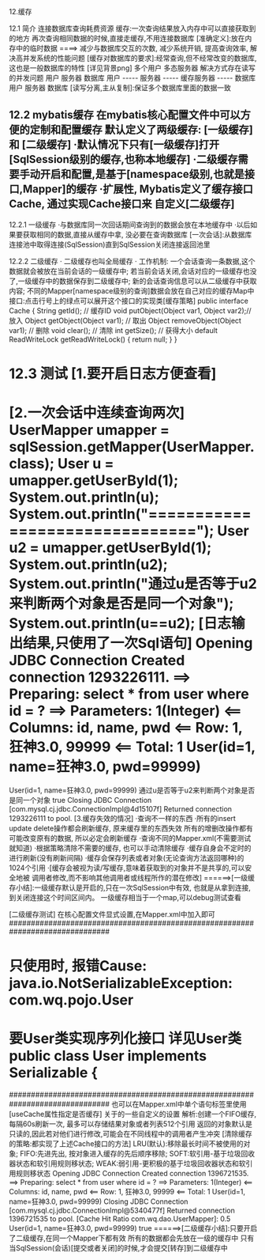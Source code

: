 12.缓存

12.1 简介
连接数据库查询耗费资源
缓存:一次查询结果放入内存中可以直接获取到的地方
再次查询相同数据的时候,直接走缓存,不用连接数据库
[准确定义]:放在内存中的临时数据
====> 减少与数据库交互的次数, 减少系统开销,
提高查询效率, 解决高并发系统的性能问题
[缓存对数据库的要求]:经常查询,但不经常改变的数据库,
这也是一般数据库的特性
[详见背景png]
多个用户 多态服务器 解决方式存在读写的并发问题
用户       服务器                       数据库
用户 ----- 服务器 ----- 缓存服务器 ----- 数据库
用户       服务器                       数据库
[读写分离,主从复制]:保证多个数据库里面的数据一致

12.2 mybatis缓存
在mybatis核心配置文件中可以方便的定制和配置缓存
默认定义了两级缓存: [一级缓存] 和 [二级缓存]
·默认情况下只有[一级缓存]打开[SqlSession级别的缓存,也称本地缓存]
·二级缓存需要手动开启和配置,是基于[namespace级别,也就是接口,Mapper]的缓存
·扩展性, Mybatis定义了缓存接口Cache, 通过实现Cache接口来
 自定义[二级缓存]
-----------------------------------------------------
12.2.1 一级缓存
·与数据库同一次回话期间查询到的数据会放在本地缓存中
·以后如果要获取相同的数据,直接从缓存中拿, 没必要在查询数据库
[一次会话]:从数据库连接池中取得连接(SqlSession)直到SqlSession关闭连接返回池里

12.2.2 二级缓存
· 二级缓存也叫全局缓存
· 工作机制:
一个会话查询一条数据,这个数据就会被放在当前会话的一级缓存中;
若当前会话关闭,会话对应的一级缓存也没了,一级缓存中的数据保存到二级缓存中;
新的会话查询信息可以从二级缓存中获取内容;
不同的Mapper[namespace级别的查询]数据会放在自己对应的缓存Map中
接口:点击行号上的绿点可以展开这个接口的实现类[缓存策略]
public interface Cache {
    String getId(); // 缓存ID
    void putObject(Object var1, Object var2);// 放入
    Object getObject(Object var1); // 取出
    Object removeObject(Object var1); // 删除
    void clear(); // 清除
    int getSize(); // 获得大小
    default ReadWriteLock getReadWriteLock() {
        return null;
    }
}

12.3 测试
[1.要开启日志方便查看]
=======================
[2.一次会话中连续查询两次]
UserMapper umapper = sqlSession.getMapper(UserMapper.class);
User u = umapper.getUserById(1);
System.out.println(u);
System.out.println("===============================");
User u2 = umapper.getUserById(1);
System.out.println(u2);
System.out.println("通过u是否等于u2来判断两个对象是否是同一个对象");
System.out.println(u==u2);
[日志输出结果,只使用了一次Sql语句]
Opening JDBC Connection
Created connection 1293226111.
==>  Preparing: select * from user where id = ? 
==> Parameters: 1(Integer)
<==    Columns: id, name, pwd
<==        Row: 1, 狂神3.0, 99999
<==      Total: 1
User(id=1, name=狂神3.0, pwd=99999)
===============================
User(id=1, name=狂神3.0, pwd=99999)
通过u是否等于u2来判断两个对象是否是同一个对象
true
Closing JDBC Connection [com.mysql.cj.jdbc.ConnectionImpl@4d15107f]
Returned connection 1293226111 to pool.
[3.缓存失效的情况]
·查询不一样的东西
·所有的insert update delete操作都会刷新缓存, 原来缓存里的东西失效
 所有的增删改操作都有可能改变原有的数据, 所以必定会刷新缓存
·查询不同的Mapper.xml(不需要测试就知道)
·根据策略清除不需要的缓存, 也可以手动清除缓存
·缓存自身会不定时的进行刷新(没有刷新间隔)
·缓存会保存列表或者对象(无论查询方法返回哪种)的1024个引用
·[缓存会被视为读/写缓存,意味着获取到的对象并不是共享的,可以安全地被
调用者修改,而不影响其他调用者或线程所作的潜在修改]
======>[一级缓存小结]:一级缓存默认是开启的,只在一次SqlSession中有效,
也就是从拿到连接,到关闭连接这个时间区间内。
一级缓存相当于一个map,可以debug测试查看

[二级缓存测试]
在核心配置文件显式设置,在Mapper.xml中加入<cache/>即可
###############################################################################
# 只使用<cache/>时, 报错Cause: java.io.NotSerializableException: com.wq.pojo.User
# 要User类实现序列化接口 详见User类 public class User implements Serializable {
###############################################################################
也可以在Mapper.xml中单个语句标签里使用[useCache属性指定是否缓存]
关于<cache/>的一些自定义的设置
<cache 
eviction="FIFO"
flushInterval="60000"
size="512"
readOnly="true"/>
解析:创建一个FIFO缓存, 每隔60s刷新一次, 
最多可以存储结果对象或者列表512个引用
返回的对象默认是只读的,因此若对他们进行修改,可能会在不同线程中的调用者产生冲突
[清除缓存的策略:都实现了上述Cache接口的方法]
LRU(默认):移除最长时间不被使用的对象;
FIFO:先进先出, 按对象进入缓存的先后顺序移除;
SOFT:软引用-基于垃圾回收器状态和软引用规则移状态;
WEAK:弱引用-更积极的基于垃圾回收器状态和软引用规则移状态
Opening JDBC Connection
Created connection 1396721535.
==>  Preparing: select * from user where id = ? 
==> Parameters: 1(Integer)
<==    Columns: id, name, pwd
<==        Row: 1, 狂神3.0, 99999
<==      Total: 1
User(id=1, name=狂神3.0, pwd=99999)
Closing JDBC Connection [com.mysql.cj.jdbc.ConnectionImpl@5340477f]
Returned connection 1396721535 to pool.
[Cache Hit Ratio com.wq.dao.UserMapper]: 0.5
User(id=1, name=狂神3.0, pwd=99999)
true
======>[二级缓存小结]:只要开启了二级缓存,在同一个Mapper下都有效
所有的数据都会先放在一级的缓存中
只有当SqlSession(会话)[提交或者关闭]的时候,才会提交[转存]到二级缓存中

